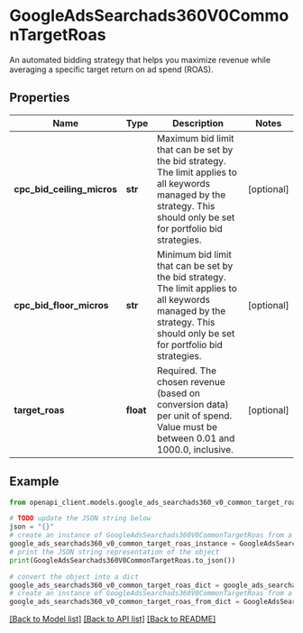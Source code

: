 # GoogleAdsSearchads360V0CommonTargetRoas

An automated bidding strategy that helps you maximize revenue while averaging a specific target return on ad spend (ROAS).

## Properties

Name | Type | Description | Notes
------------ | ------------- | ------------- | -------------
**cpc_bid_ceiling_micros** | **str** | Maximum bid limit that can be set by the bid strategy. The limit applies to all keywords managed by the strategy. This should only be set for portfolio bid strategies. | [optional] 
**cpc_bid_floor_micros** | **str** | Minimum bid limit that can be set by the bid strategy. The limit applies to all keywords managed by the strategy. This should only be set for portfolio bid strategies. | [optional] 
**target_roas** | **float** | Required. The chosen revenue (based on conversion data) per unit of spend. Value must be between 0.01 and 1000.0, inclusive. | [optional] 

## Example

```python
from openapi_client.models.google_ads_searchads360_v0_common_target_roas import GoogleAdsSearchads360V0CommonTargetRoas

# TODO update the JSON string below
json = "{}"
# create an instance of GoogleAdsSearchads360V0CommonTargetRoas from a JSON string
google_ads_searchads360_v0_common_target_roas_instance = GoogleAdsSearchads360V0CommonTargetRoas.from_json(json)
# print the JSON string representation of the object
print(GoogleAdsSearchads360V0CommonTargetRoas.to_json())

# convert the object into a dict
google_ads_searchads360_v0_common_target_roas_dict = google_ads_searchads360_v0_common_target_roas_instance.to_dict()
# create an instance of GoogleAdsSearchads360V0CommonTargetRoas from a dict
google_ads_searchads360_v0_common_target_roas_from_dict = GoogleAdsSearchads360V0CommonTargetRoas.from_dict(google_ads_searchads360_v0_common_target_roas_dict)
```
[[Back to Model list]](../README.md#documentation-for-models) [[Back to API list]](../README.md#documentation-for-api-endpoints) [[Back to README]](../README.md)


